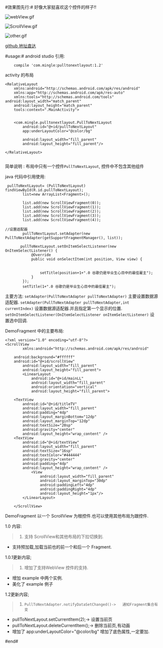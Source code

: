  #效果图先行:#
好像大家挺喜欢这个控件的样子!!


![webView.gif](http://upload-images.jianshu.io/upload_images/166866-c9840dfc44752550.gif)

![ScrollView.gif](http://upload-images.jianshu.io/upload_images/166866-2609a7f9c0d8f740.gif)

![other.gif](http://upload-images.jianshu.io/upload_images/166866-3a9ed8d196dad787.gif)


[github 地址直达](https://github.com/zzz40500/Android-PullToNextLayout)

#usage:#
android studio 引用:
~~~
    compile 'com.mingle:pulltonextlayout:1.2'
~~~

activity 的布局
~~~
<RelativeLayout
    xmlns:android="http://schemas.android.com/apk/res/android"
    xmlns:app="http://schemas.android.com/apk/res-auto"
    xmlns:tools="http://schemas.android.com/tools" android:layout_width="match_parent"
    android:layout_height="match_parent"
    tools:context=".MainActivity">


    <com.mingle.pulltonextlayout.PullToNextLayout
        android:id="@+id/pullToNextLayout"
        app:underLayoutColor="@color/bg"

        android:layout_width="fill_parent"
        android:layout_height="fill_parent"/>

</RelativeLayout>


~~~

简单说明 :  布局中只有一个控件`PullToNextLayout`, 控件中不包含其他组件

java 代码中引用使用:
~~~
 pullToNextLayout= (PullToNextLayout) findViewById(R.id.pullToNextLayout);
        list=new ArrayList<Fragment>();
       
        list.add(new ScrollViewFragment(0));
        list.add(new ScrollViewFragment(1));
        list.add(new ScrollViewFragment(2));
        list.add(new ScrollViewFragment(3));
        list.add(new ScrollViewFragment(4));
 
//设置适配器
        pullToNextLayout.setAdapter(new PullToNextAdapter(getSupportFragmentManager(), list));

       pullToNextLayout.setOnItemSelectListener(new OnItemSelectListener() {
            @Override
            public void onSelectItem(int position, View view) {


                setTitle(position+1+".0 谷歌仍是毕业生心目中的最佳雇主");
            }
        });
        setTitle(1+".0 谷歌仍是毕业生心目中的最佳雇主");
~~~

主要方法:
`setAdapter(PullToNextAdapter pullToNextAdapter)` 主要设置数据源适配器.
`setAdapter(PullToNextAdapter pullToNextAdapter,int  currentIndex)` 设置数据源适配器.并且指定第一个显示的位置.
`setOnItemSelectListener(OnItemSelectListener onItemSelectListener)` 设置选中回调.



DemoFragment 中的主要布局:
~~~
<?xml version="1.0" encoding="utf-8"?>
<ScrollView
        xmlns:android="http://schemas.android.com/apk/res/android"

    android:background="#ffffff"
    android:id="@+id/scrollView"
        android:layout_width="fill_parent"
        android:layout_height="fill_parent">
        <LinearLayout
            android:id="@+id/mainLL"
            android:layout_width="fill_parent"
            android:orientation="vertical"
            android:layout_height="fill_parent">

    <TextView
        android:id="@+id/titleTV"
        android:layout_width="fill_parent"
        android:padding="4dp"
        android:layout_marginBottom="12dp"
        android:layout_marginTop="12dp"
        android:textSize="20sp"
        android:gravity="center"
        android:layout_height="wrap_content" />
    <TextView
        android:id="@+id/textView"
        android:layout_width="fill_parent"
        android:textSize="16sp"
        android:textColor="#444444"
        android:gravity="center"
        android:padding="4dp"
        android:layout_height="wrap_content" />
            <View
                android:layout_width="fill_parent"
                android:layout_marginTop="30dp"
                android:paddingLeft="4dp"
                android:paddingRight="4dp"
                android:layout_height="1px"/>
        </LinearLayout>

    </ScrollView>

~~~


DemoFragment  以一个 ScrollView 为根控件.也可以使用其他布局为跟控件.

1.0 内容:
>1. 支持 ScrollView和其他布局的下拉切换到.
* 支持预加载,加载当前也的前一个和后一个 Fragment.

1.0.1更新内容;
 >1. 增加了支持WebView 控件的支持.
* 增加 example 中两个实例.
* 美化了 example 例子

1.2更新内容;
 >1.     PullToNextAdapter.notifyDataSetChanged()->   通知Fragment集合有变
* pullToNextLayout.setCurrentItem(2);-> 设置当前页
*  pullToNextLayout.deleteCurrentItem();-> 删除当前页,有动画
*  增加了 app:underLayoutColor="@color/bg" 增加了底色属性,一定要加.


 

#end#
